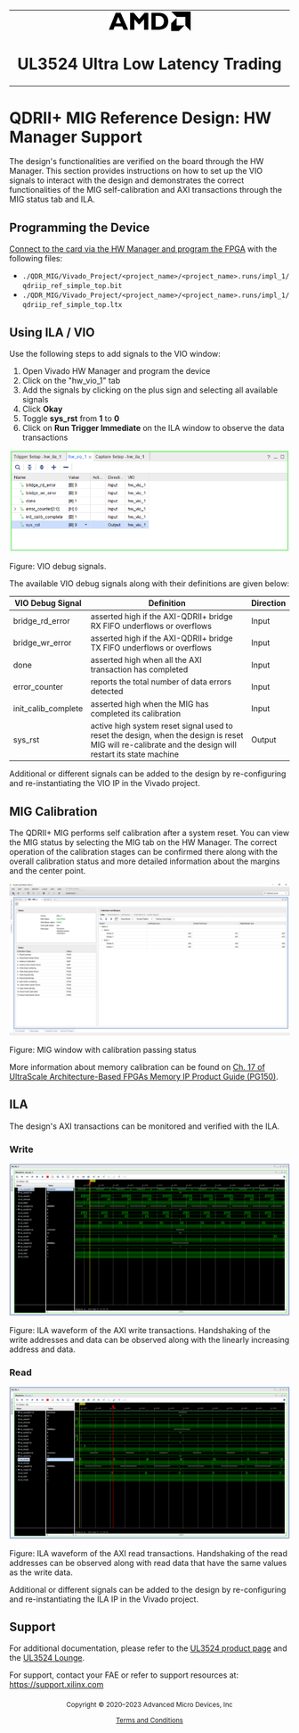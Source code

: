 <table class="sphinxhide" width="100%">
 <tr width="100%">
    <td align="center"><img src="https://raw.githubusercontent.com/Xilinx/Image-Collateral/main/xilinx-logo.png" width="30%"/><h1>UL3524 Ultra Low Latency Trading</h1>
    </td>
 </tr>
</table>

# QDRII+ MIG Reference Design: HW Manager Support

The design's functionalities are verified on the board through the HW Manager. This section provides instructions on how to set up the VIO signals to interact with the design and demonstrates the correct functionalities of the MIG self-calibration and AXI transactions through the MIG status tab and ILA.

## Programming the Device

[Connect to the card via the HW Manager and program the FPGA](../../Docs/programming_the_device.md) with the following files:

* `./QDR_MIG/Vivado_Project/<project_name>/<project_name>.runs/impl_1/qdriip_ref_simple_top.bit`
* `./QDR_MIG/Vivado_Project/<project_name>/<project_name>.runs/impl_1/qdriip_ref_simple_top.ltx`

## Using ILA / VIO

Use the following steps to add signals to the VIO window:

1. Open Vivado HW Manager and program the device
2. Click on the "hw_vio_1" tab
3. Add the signals by clicking on the plus sign and selecting all available signals
4. Click **Okay**
5. Toggle **sys_rst** from **1** to **0**
6. Click on **Run Trigger Immediate** on the ILA window to observe the data transactions

![VIO Signals](Images/vio.png)

Figure: VIO debug signals.

The available VIO debug signals along with their definitions are given below:

| VIO Debug Signal | Definition | Direction |
|---|---|---|
| bridge_rd_error | asserted high if the AXI-QDRII+ bridge RX FIFO underflows or overflows | Input |
| bridge_wr_error | asserted high if the AXI-QDRII+ bridge TX FIFO underflows or overflows | Input |
| done | asserted high when all the AXI transaction has completed | Input |
| error_counter | reports the total number of data errors detected | Input |
| init_calib_complete | asserted high when the MIG has completed its calibration | Input |
| sys_rst | active high system reset signal used to reset the design, when the design is reset MIG will re-calibrate and the design will restart its state machine | Output |

Additional or different signals can be added to the design by re-configuring and re-instantiating the VIO IP in the Vivado project.

## MIG Calibration

The QDRII+ MIG performs self calibration after a system reset. You can view the MIG status by selecting the MIG tab on the HW Manager. The correct operation of the calibration stages can be confirmed there along with the overall calibration status and more detailed information about the margins and the center point.

![MIG Status](Images/mig_cal.png)

Figure: MIG window with calibration passing status

More information about memory calibration can be found on [Ch. 17 of UltraScale Architecture-Based FPGAs Memory IP Product Guide (PG150)](https://docs.xilinx.com/api/khub/documents/NxaDKjH9BQF5nh4fRma_7g/content?Ft-Calling-App=ft%2Fturnkey-portal&Ft-Calling-App-Version=4.0.11&filename=pg150-ultrascale-memory-ip.pdf#G24.305944).

## ILA

The design's AXI transactions can be monitored and verified with the ILA.

### Write

![ILA Write](Images/ila_write.png)

Figure: ILA waveform of the AXI write transactions. Handshaking of the write addresses and data can be observed along with the linearly increasing address and data.

### Read

![ILA Read](Images/ila_read.png)

Figure: ILA waveform of the AXI read transactions. Handshaking of the read addresses can be observed along with read data that have the same values as the write data.

Additional or different signals can be added to the design by re-configuring and re-instantiating the ILA IP in the Vivado project.

## Support

For additional documentation, please refer to the [UL3524 product page](https://www.xilinx.com/products/boards-and-kits/alveo/ul3524.html) and the [UL3524 Lounge](https://www.xilinx.com/member/ull-ea.html).

For support, contact your FAE or refer to support resources at: <https://support.xilinx.com>

<p class="sphinxhide" align="center"><sub>Copyright © 2020–2023 Advanced Micro Devices, Inc</sub></p>

<p class="sphinxhide" align="center"><sup><a href="https://www.amd.com/en/corporate/copyright">Terms and Conditions</a></sup></p>
